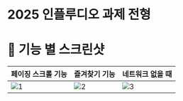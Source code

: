 # 2025 인플루디오 과제 전형

# 📱 기능 별 스크린샷

|페이징 스크롤 기능|즐겨찾기 기능|네트워크 없을 때|
|---|---|---|
|![1]([https://github.com/user-attachments/assets/07b7cfa2-ae73-4c92-bb8f-64ad19e907bf](https://github.com/user-attachments/assets/003f14ab-c510-4f92-bba2-d7102b136083))|![2](https://github.com/user-attachments/assets/6b69436a-65c2-4688-9e40-8aeced4abc62)|![3](https://github.com/user-attachments/assets/93cd4fda-3913-421a-9296-024b7e7e4ee7)|


